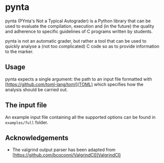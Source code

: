 # pynta

pynta (PYnta's Not a Typical Autograder) is a Python library that can be used to evaluate the compilation, execution and (in the future) the quality and adherence to specific guidelines of C programs written by students.

pynta is not an automatic grader, but rather a tool that can be used to quickly analyse a (not too complicated) C code so as to provide information to the marker.

## Usage

pynta expects a single argument: the path to an input file formatted with [https://github.com/toml-lang/toml](TOML) which specifies how the analysis should be carried out.

## The input file

An example input file containing all the supported options can be found in `examples/full` folder.

## Acknowledgements

* The valgrind output parser has been adapted from [https://github.com/bcoconni/ValgrindCI](ValgrindCI)

